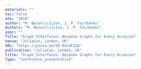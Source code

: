 ```yaml
---
materials: ""
toc: false
ate: "2018"
author: "M. Besan\\c{c}on, J. P. Fairbanks"
Authors: "M. Besan\\c{c}on, J. P. Fairbanks"
year: ""
Title: "Graph Interfaces: Bespoke Graphs for Every Occasion"
Venue: "JuliaCon, London, UK"
URL: "https://youtu.be/OD-BSn4FZ2A"
publication: "JuliaCon, London, UK"
title: "Graph Interfaces: Bespoke Graphs for Every Occasion"
type: "conference_presentation"
---
```


